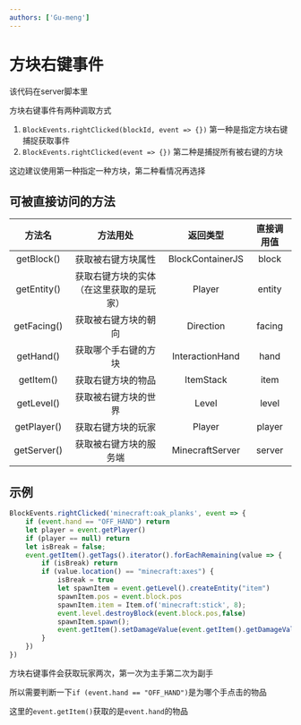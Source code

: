 ```yaml
---
authors: ['Gu-meng']
---
```

# 方块右键事件
该代码在server脚本里

方块右键事件有两种调取方式
1. `BlockEvents.rightClicked(blockId, event => {})` 第一种是指定方块右键捕捉获取事件
2. `BlockEvents.rightClicked(event => {})` 第二种是捕捉所有被右键的方块

这边建议使用第一种指定一种方块，第二种看情况再选择

## 可被直接访问的方法
|   方法名    |                 方法用处                 |     返回类型     | 直接调用值 |
| :---------: | :--------------------------------------: | :--------------: | :--------: |
| getBlock()  |            获取被右键方块属性            | BlockContainerJS |   block    |
| getEntity() |   获取右键方块的实体（在这里获取的是玩家）   |      Player      |   entity   |
| getFacing() |           获取被右键方块的朝向           |    Direction     |   facing   |
|  getHand()  |           获取哪个手右键的方块           | InteractionHand  |    hand    |
|  getItem()  |            获取右键方块的物品            |    ItemStack     |    item    |
| getLevel()  |           获取被右键方块的世界           |      Level       |   level    |
| getPlayer() |            获取右键方块的玩家            |      Player      |   player   |
| getServer() |          获取被右键方块的服务端          | MinecraftServer  |   server   |

## 示例
```js
BlockEvents.rightClicked('minecraft:oak_planks', event => {
    if (event.hand == "OFF_HAND") return
    let player = event.getPlayer()
    if (player == null) return
    let isBreak = false;
    event.getItem().getTags().iterator().forEachRemaining(value => {
        if (isBreak) return
        if (value.location() == "minecraft:axes") {
            isBreak = true
            let spawnItem = event.getLevel().createEntity("item")
            spawnItem.pos = event.block.pos
            spawnItem.item = Item.of('minecraft:stick', 8);
            event.level.destroyBlock(event.block.pos,false)
            spawnItem.spawn();
            event.getItem().setDamageValue(event.getItem().getDamageValue() + 2)
        }
    })
})
```
方块右键事件会获取玩家两次，第一次为主手第二次为副手

所以需要判断一下`if (event.hand == "OFF_HAND")`是为哪个手点击的物品

这里的`event.getItem()`获取的是`event.hand`的物品